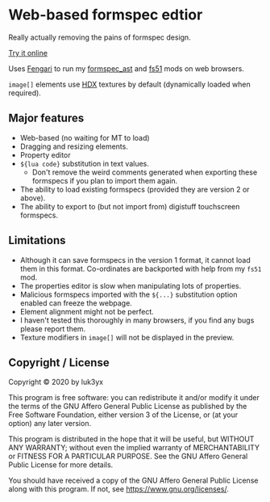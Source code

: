 # Web-based formspec edtior

Really actually removing the pains of formspec design.

[Try it online](https://luk3yx.gitlab.io/minetest-formspec-editor/)

Uses [Fengari](https://fengari.io/) to run my
[formspec_ast](https://content.minetest.net/packages/luk3yx/formspec_ast/) and
[fs51](https://content.minetest.net/packages/luk3yx/fs51/) mods on
web browsers.

`image[]` elements use [HDX](https://gitlab.com/VanessaE/hdx-128) textures by
default (dynamically loaded when required).

## Major features

 - Web-based (no waiting for MT to load)
 - Dragging and resizing elements.
 - Property editor
 - `${lua code}` substitution in text values.
   - Don't remove the weird comments generated when exporting these formspecs
    if you plan to import them again.
 - The ability to load existing formspecs (provided they are version 2 or
     above).
 - The ability to export to (but not import from) digistuff touchscreen
    formspecs.

## Limitations

 - Although it can save formspecs in the version 1 format, it cannot load them
    in this format. Co-ordinates are backported with help from my `fs51` mod.
 - The properties editor is slow when manipulating lots of properties.
 - Malicious formspecs imported with the `${...}` substitution option enabled
    can freeze the webpage.
 - Element alignment might not be perfect.
 - I haven't tested this thoroughly in many browsers, if you find any bugs
    please report them.
 - Texture modifiers in `image[]` will not be displayed in the preview.

## Copyright / License

Copyright © 2020 by luk3yx

This program is free software: you can redistribute it and/or modify
it under the terms of the GNU Affero General Public License as
published by the Free Software Foundation, either version 3 of the
License, or (at your option) any later version.

This program is distributed in the hope that it will be useful,
but WITHOUT ANY WARRANTY; without even the implied warranty of
MERCHANTABILITY or FITNESS FOR A PARTICULAR PURPOSE.  See the
GNU Affero General Public License for more details.

You should have received a copy of the GNU Affero General Public License
along with this program.  If not, see <https://www.gnu.org/licenses/>.

